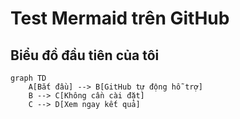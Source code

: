 # Test Mermaid trên GitHub 
## Biểu đồ đầu tiên của tôi 
```mermaid 
graph TD 
    A[Bắt đầu] --> B[GitHub tự động hỗ trợ] 
    B --> C[Không cần cài đặt] 
    C --> D[Xem ngay kết quả] 
```
